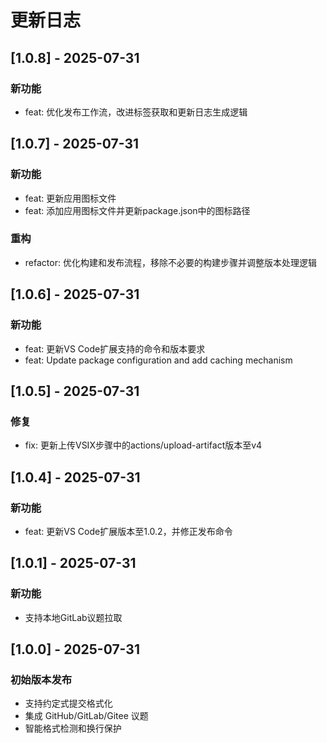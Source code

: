 # 更新日志

## [1.0.8] - 2025-07-31

### 新功能
- feat: 优化发布工作流，改进标签获取和更新日志生成逻辑

## [1.0.7] - 2025-07-31

### 新功能
- feat: 更新应用图标文件
- feat: 添加应用图标文件并更新package.json中的图标路径

### 重构
- refactor: 优化构建和发布流程，移除不必要的构建步骤并调整版本处理逻辑

## [1.0.6] - 2025-07-31

### 新功能
- feat: 更新VS Code扩展支持的命令和版本要求
- feat: Update package configuration and add caching mechanism

## [1.0.5] - 2025-07-31

### 修复
- fix: 更新上传VSIX步骤中的actions/upload-artifact版本至v4

## [1.0.4] - 2025-07-31

### 新功能
- feat: 更新VS Code扩展版本至1.0.2，并修正发布命令

## [1.0.1] - 2025-07-31

### 新功能
- 支持本地GitLab议题拉取

## [1.0.0] - 2025-07-31

### 初始版本发布
- 支持约定式提交格式化
- 集成 GitHub/GitLab/Gitee 议题
- 智能格式检测和换行保护